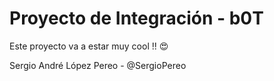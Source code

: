 # Proyecto de Integración - b0T

Este proyecto va a estar muy cool !! 😍



Sergio André López Pereo    -   @SergioPereo
